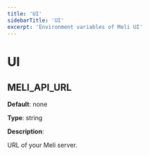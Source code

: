 ```yaml
---
title: 'UI'
sidebarTitle: 'UI'
excerpt: 'Environment variables of Meli UI'
---
```


# UI

## MELI\_API\_URL

**Default**: none

**Type**: string

**Description**: 

URL of your Meli server.

